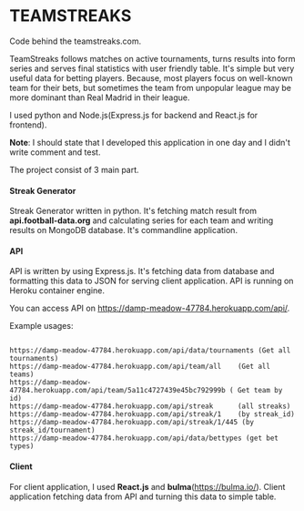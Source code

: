 
# TEAMSTREAKS

Code behind the teamstreaks.com.

 TeamStreaks follows matches on active tournaments, turns results into form series and serves final statistics with user friendly table.
 It's simple but very useful data for betting players. Because, most players focus on well-known team for their bets, but sometimes the team from 
 unpopular league may be more dominant than Real Madrid in their league.

I used python and Node.js(Express.js for backend and React.js for frontend). 

**Note**:  I should state that I developed this application in one day and I didn't write comment and test.

The project consist of 3 main part.

#### Streak Generator
 
Streak Generator written in python. It's fetching match result from **api.football-data.org** and calculating series for each team
 and writing results on MongoDB database. It's commandline application.
 
#### API

API is written by using Express.js. It's fetching data from database and formatting this data to JSON for serving client application.
API is running on Heroku container engine. 
    
You can access API on https://damp-meadow-47784.herokuapp.com/api/. 
    

Example usages:    
```

https://damp-meadow-47784.herokuapp.com/api/data/tournaments (Get all tournaments)
https://damp-meadow-47784.herokuapp.com/api/team/all    (Get all teams)
https://damp-meadow-47784.herokuapp.com/api/team/5a11c4727439e45bc792999b ( Get team by id)
https://damp-meadow-47784.herokuapp.com/api/streak      (all streaks)
https://damp-meadow-47784.herokuapp.com/api/streak/1    (by streak_id)
https://damp-meadow-47784.herokuapp.com/api/streak/1/445 (by streak_id/tournament)
https://damp-meadow-47784.herokuapp.com/api/data/bettypes (get bet types)
```

#### Client

For client application, I used **React.js** and **bulma**(https://bulma.io/). Client application fetching data from API and turning this data to
simple table. 


  

